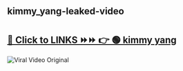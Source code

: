 
 ## kimmy_yang-leaked-video 

# <h2><a href="https://clipsfans.com/kimmy_yang&ref=git">🔗 Click to LINKS ⏩⏩ 👉 🟢 kimmy yang </a></h2>

<a href="https://clipsfans.com/kimmy_yang&ref=git" rel="nofollow" data-target="animated-image.originalLink"><img src="https://i.ibb.co.com/xMMVF88/686577567.gif" alt="Viral Video Original" style="max-width: 100%; display: inline-block;" data-target="animated-image.originalImage"></a>
